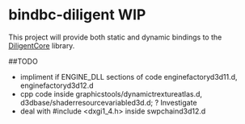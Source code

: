 # bindbc-diligent WIP

This project will provide both static and dynamic bindings to the [DiligentCore](https://github.com/DiligentGraphics/DiligentCore) library.

##TODO
* impliment if ENGINE_DLL sections of code enginefactoryd3d11.d, enginefactoryd3d12.d
* cpp code inside graphicstools/dynamictrextureatlas.d, d3dbase/shaderresourcevariabled3d.d; ? Investigate
* deal with #include <dxgi1_4.h> inside swpchaind3d12.d
